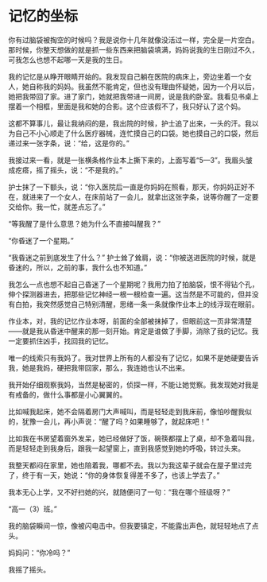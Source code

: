 # 记忆的坐标

你有过脑袋被掏空的时候吗？我是说你十几年就像没活过一样，完全是一片空白。那时候，你整天想做的就是抓一些东西来把脑袋填满，妈妈说我的生日刚过不久，可我怎么也想不起哪一天是我的生日。 

我的记忆是从睁开眼睛开始的。我发现自己躺在医院的病床上，旁边坐着一个女人，她自称我的妈妈。我虽然不能肯定，但也没有理由怀疑她，因为一个月以后，她把我带回了家。进了家门，她就把我带进一间房，说是我的卧室。我看见书桌上摆着一个相框，里面是我和她的合影。这个应该假不了，我只好认了这个妈。 

这都不算事儿，最让我纳闷的是，我出院的时候，护士追了出来，一头的汗。我以为自己不小心顺走了什么医疗器械，连忙摸自己的口袋。她也摸自己的口袋，然后递过来一张字条，说：“给，这是你的。” 

我接过来一看，就是一张横条格作业本上撕下来的，上面写着“5—3”。我眉头皱成疙瘩，摇了摇头，说：“不是我的。” 

护士抹了一下额头，说：“你入医院后一直是你妈妈在照看，那天，你妈妈正好不在，就进来了一个女人，在床前站了一会儿，就拿出这张字条，说等你醒了一定要交给你。我一忙，就差点忘了。” 

“等我醒了是什么意思？她为什么不直接叫醒我？” 

“你昏迷了一个星期。” 

“我昏迷之前到底发生了什么？” 护士耸了耸肩，说：“你被送进医院的时候，就是昏迷的，所以，之前的事，我什么也不知道。” 

我怎么一点也想不起自己昏迷了一个星期呢？我用力拍了拍脑袋，恨不得钻个孔，伸个探测器进去，把那些记忆神经一根一根检查一遍。这当然是不可能的，但并没有白拍，我突然感觉自己特别清醒，思绪一条一条就像作业本上的线浮现在眼前。 

作业本，对，我的记忆作业本呀，前面的全部被抹掉了，但眼前这一页非常清楚——就是我从昏迷中醒来的那一刻开始。肯定是谁做了手脚，消除了我的记忆。我一定要抓住凶手，找回我的记忆。 

唯一的线索只有我妈了。我对世界上所有的人都没有了记忆，如果不是她硬要告诉我，她是我妈，硬把我带回家，那么，我连她也认不出来。 

我开始仔细观察我妈，当然是秘密的，侦探一样，不能让她觉察。我发现她对我是有戒备的，做什么事都是小心翼翼的。 

比如喊我起床，她不会隔着房门大声喊叫，而是轻轻走到我床前，像怕吵醒我似的，犹豫一会儿，再小声说：“醒了吗？如果睡够了，就起床吧！” 

比如我在书房望着窗外发呆，她已经做好了饭，碗筷都摆上了桌，却不急着叫我，而是轻轻走到我身后，跟我一起望窗上，直到我感觉到她的呼吸，转过头来。 

我整天都闷在家里，她也陪着我，哪都不去。我以为我这辈子就会在屋子里过完了，终于有一天，她说：“你的身体恢复得差不多了，也该上学去了。” 

我本无心上学，又不好扫她的兴，就随便问了一句：“我在哪个班级呀？” 

“高一（3）班。” 

我的脑袋瞬间一惊，像被闪电击中。但我要镇定，不能露出声色，就轻轻地点了点头。 

妈妈问：“你冷吗？” 

我摇了摇头。